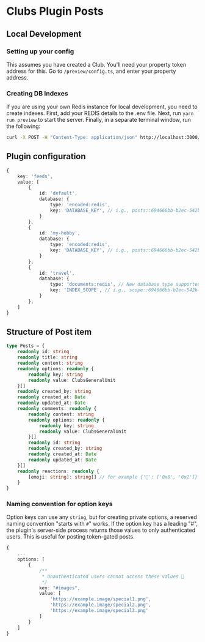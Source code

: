 # Clubs Plugin Posts

## Local Development

### Setting up your config

This assumes you have created a Club. You'll need your property token address for this.
Go to `/preview/config.ts`, and enter your property address.

### Creating DB Indexes

If you are using your own Redis instance for local development, you need to create indexes. First, add your REDIS details to the .env file.
Next, run `yarn run preview` to start the server.
Finally, in a separate terminal window, run the following:

```sh
curl -X POST -H "Content-Type: application/json" http://localhost:3000/api/devprotocol:clubs:plugin:posts/indexing/documents:redis
```

## Plugin configuration

```ts
{
	key: 'feeds',
	value: [
		{
			id: 'default',
			database: {
				type: 'encoded:redis',
				key: 'DATABASE_KEY', // i.g., posts::694666bb-b2ec-542b-a5d6-65b470e5c494
			}
		},
		{
			id: 'my-hobby',
			database: {
				type: 'encoded:redis',
				key: 'DATABASE_KEY', // i.g., posts::694666bb-b2ec-542b-a5d6-65b470e5c494
			}
		},
		{
			id: 'travel',
			database: {
				type: 'documents:redis', // New database type supported in the future
				key: 'INDEX_SCOPE', // i.g., scope::694666bb-b2ec-542b-a5d6-65b470e5c494
			}
		},
	]
}
```

## Structure of Post item

```ts
type Posts = {
	readonly id: string
	readonly title: string
	readonly content: string
	readonly options: readonly {
		readonly key: string
		readonly value: ClubsGeneralUnit
	}[]
	readonly created_by: string
	readonly created_at: Date
	readonly updated_at: Date
	readonly comments: readonly {
		readonly content: string
		readonly options: readonly {
			readonly key: string
			readonly value: ClubsGeneralUnit
		}[]
		readonly id: string
		readonly created_by: string
		readonly created_at: Date
		readonly updated_at: Date
	}[]
	readonly reactions: readonly {
		[emoji: string]: string[] // for example {'🦜': ['0x0', '0x2']}
	}
}
```

### Naming convention for option keys

Option keys can use any `string`, but for creating private options, a reserved naming convention "starts with `#`" works. If the option key has a leading "#", the plugin's server-side process returns those values to only authenticated users. This is useful for posting token-gated posts.

```ts
{
	...
	options: [
		{
			/**
			 * Unauthenticated users cannot access these values 🤫
			 */
			key: "#images",
			value: [
				'https://example.image/special1.png',
				'https://example.image/special2.png',
				'https://example.image/special3.png'
			]
		}
	]
}
```
